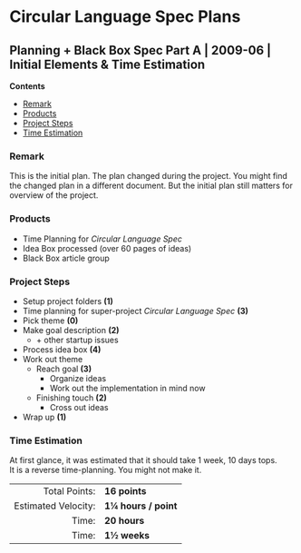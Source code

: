 ﻿Circular Language Spec Plans
============================

Planning + Black Box Spec Part A | 2009-06 | Initial Elements & Time Estimation
-------------------------------------------------------------------------------

__Contents__

- [Remark](#remark)
- [Products](#products)
- [Project Steps](#project-steps)
- [Time Estimation](#time-estimation)

### Remark

This is the initial plan. The plan changed during the project. You might find the changed plan in a different document. But the initial plan still matters for overview of the project.

### Products

- Time Planning for *Circular Language Spec*
- Idea Box processed (over 60 pages of ideas)
- Black Box article group

### Project Steps

- Setup project folders  __(1)__
- Time planning for super-project *Circular Language Spec* __(3)__
- Pick theme  __(0)__
- Make goal description  __(2)__
    - \+ other startup issues
- Process idea box  __(4)__
- Work out theme
    - Reach goal  __(3)__
        - Organize ideas
        - Work out the implementation in mind now
    - Finishing touch  __(2)__
        - Cross out ideas
- Wrap up  __(1)__

### Time Estimation

At first glance, it was estimated that it should take 1 week, 10 days tops.  
It is a reverse time-planning. You might not make it.

|                     |                      |
|--------------------:|:---------------------|
|       Total Points: | __16 points__        |
| Estimated Velocity: | __1¼ hours / point__ |
|               Time: | __20 hours__         |
|               Time: | __1½ weeks__         |